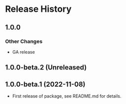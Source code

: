 # Release History

## 1.0.0

### Other Changes

- GA release

## 1.0.0-beta.2 (Unreleased)

## 1.0.0-beta.1 (2022-11-08)

- First release of package, see README.md for details.
